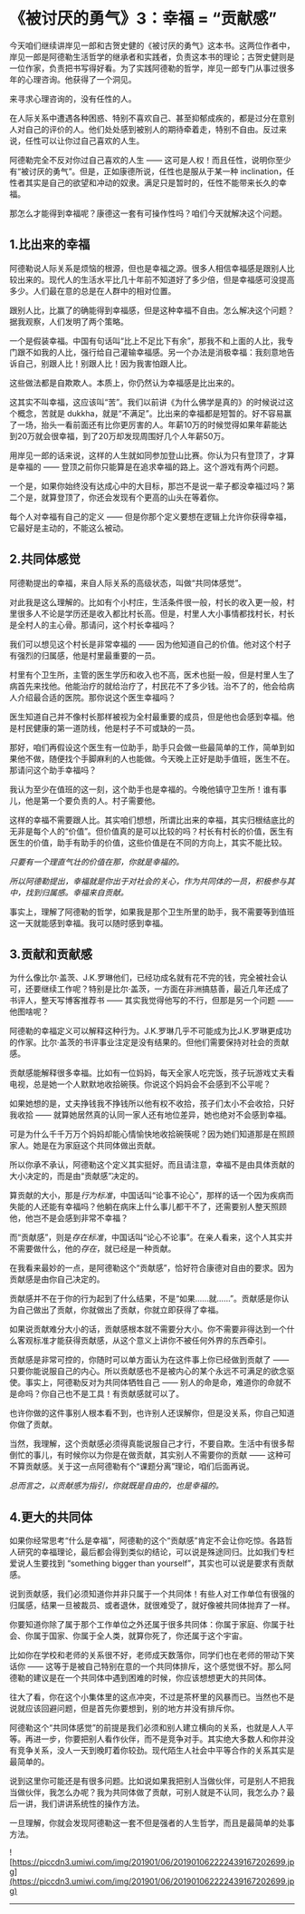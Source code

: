 # 《被讨厌的勇气》3：幸福 = “贡献感”

今天咱们继续讲岸见一郎和古贺史健的《被讨厌的勇气》这本书。这两位作者中，岸见一郎是阿德勒生活哲学的继承者和实践者，负责这本书的理论；古贺史健则是一位作家，负责把书写得好看。为了实践阿德勒的哲学，岸见一郎专门从事过很多年的心理咨询。他获得了一个洞见。

来寻求心理咨询的，没有任性的人。

在人际关系中遭遇各种困惑、特别不喜欢自己、甚至抑郁成疾的，都是过分在意别人对自己的评价的人。他们处处感到被别人的期待牵着走，特别不自由。反过来说，任性可以让你过自己喜欢的人生。

阿德勒完全不反对你过自己喜欢的人生 —— 这可是人权！而且任性，说明你至少有“被讨厌的勇气”。但是，正如康德所说，任性也是服从于某一种 inclination，任性者其实是自己的欲望和冲动的奴隶。满足只是暂时的，任性不能带来长久的幸福。

那怎么才能得到幸福呢？康德这一套有可操作性吗？咱们今天就解决这个问题。

## 1.比出来的幸福

阿德勒说人际关系是烦恼的根源，但也是幸福之源。很多人相信幸福感是跟别人比较出来的。现代人的生活水平比几十年前不知道好了多少倍，但是幸福感可没提高多少。人们最在意的总是在人群中的相对位置。

跟别人比，比赢了的确能得到幸福感，但是这种幸福不自由。怎么解决这个问题？据我观察，人们发明了两个策略。

一个是假装幸福。中国有句话叫“比上不足比下有余”，那我不和上面的人比，我专门跟不如我的人比，强行给自己灌输幸福感。另一个办法是消极幸福：我刻意地告诉自己，别跟人比！别跟人比！因为我害怕跟人比。

这些做法都是自欺欺人。本质上，你仍然认为幸福感是比出来的。

这其实不叫幸福，这应该叫“苦”。我们以前讲《为什么佛学是真的》的时候说过这个概念，苦就是 dukkha，就是“不满足”。比出来的幸福都是短暂的。好不容易赢了一场，抬头一看前面还有比你更厉害的人。年薪10万的时候觉得如果年薪能达到20万就会很幸福，到了20万却发现周围好几个人年薪50万。

用岸见一郎的话来说，这样的人生就如同参加登山比赛。你认为只有登顶了，才算是幸福的 —— 登顶之前你只能算是在追求幸福的路上。这个游戏有两个问题。

一个是，如果你始终没有达成心中的大目标，那岂不是说一辈子都没幸福过吗？第二个是，就算登顶了，你还会发现有个更高的山头在等着你。

每个人对幸福有自己的定义 —— 但是你那个定义要想在逻辑上允许你获得幸福，它最好是主动的，不能这么被动。

## 2.共同体感觉

阿德勒提出的幸福，来自人际关系的高级状态，叫做“共同体感觉”。

对此我是这么理解的。比如有个小村庄，生活条件很一般，村长的收入更一般，村里很多人不论是学历还是收入都比村长高。但是，村里人大小事情都找村长，村长是全村人的主心骨。那请问，这个村长幸福吗？

我们可以想见这个村长是非常幸福的 —— 因为他知道自己的价值。他对这个村子有强烈的归属感，他是村里最重要的一员。

村里有个卫生所，主管的医生学历和收入也不高，医术也挺一般，但是村里人生了病首先来找他。他能治疗的就给治疗了，村民花不了多少钱。治不了的，他会给病人介绍最合适的医院。那你说这个医生幸福吗？

医生知道自己并不像村长那样被视为全村最重要的成员，但是他也会感到幸福。他是村民健康的第一道防线，他是村子不可或缺的一员。

那好，咱们再假设这个医生有一位助手，助手只会做一些最简单的工作，简单到如果他不做，随便找个手脚麻利的人也能做。今天晚上正好是助手值班，医生不在。那请问这个助手幸福吗？

我认为至少在值班的这一刻，这个助手也是幸福的。今晚他镇守卫生所！谁有事儿，他是第一个要负责的人。村子需要他。

这样的幸福不需要跟人比。其实咱们想想，所谓比出来的幸福，其实归根结底比的无非是每个人的“价值”。但价值真的是可以比较的吗？村长有村长的价值，医生有医生的价值，助手有助手的价值，这些价值是在不同的方向上，其实不能比较。

 *只要有一个理直气壮的价值在那，你就是幸福的。*

 *所以阿德勒提出，幸福就是你出于对社会的关心，作为共同体的一员，积极参与其中，找到归属感。幸福来自贡献。*

事实上，理解了阿德勒的哲学，如果我是那个卫生所里的助手，我不需要等到值班这一天就能感到幸福。我可以随时感到幸福。

## 3.贡献和贡献感

为什么像比尔·盖茨、J.K.罗琳他们，已经功成名就有花不完的钱，完全被社会认可，还要继续工作呢？特别是比尔·盖茨，一方面在非洲搞慈善，最近几年还成了书评人，整天写博客推荐书 —— 其实我觉得他写的不行，但那是另一个问题 —— 他图啥呢？

阿德勒的幸福定义可以解释这种行为。J.K.罗琳几乎不可能成为比J.K.罗琳更成功的作家。比尔·盖茨的书评事业注定是没有结果的。但他们需要保持对社会的贡献感。

贡献感能解释很多幸福。比如有一位妈妈，每天全家人吃完饭，孩子玩游戏丈夫看电视，总是她一个人默默地收拾碗筷。你说这个妈妈会不会感到不公平呢？

如果她想的是，丈夫挣钱我不挣钱所以他有权不收拾，孩子们太小不会收拾，只好我收拾 —— 就算她居然真的认同一家人还有地位差异，她也绝对不会感到幸福。

可是为什么千千万万个妈妈却能心情愉快地收拾碗筷呢？因为她们知道那是在照顾家人。她是在为家庭这个共同体做出贡献。

所以你承不承认，阿德勒这个定义其实挺好。而且请注意，幸福不是由具体贡献的大小决定的，而是由“贡献感”决定的。

算贡献的大小，那是*行为标准*，中国话叫“论事不论心”，那样的话一个因为疾病而失能的人还能有幸福吗？他躺在病床上什么事儿都干不了，还需要别人整天照顾他，他岂不是会感到非常不幸福？

而“贡献感”，则是*存在标准*，中国话叫“论心不论事”。在亲人看来，这个人其实并不需要做什么，他的*存在*，就已经是一种贡献。

在我看来最妙的一点，是阿德勒这个“贡献感”，恰好符合康德对自由的要求。因为贡献感是由你自己决定的。

贡献感并不在于你的行为起到了什么结果，不是“如果……就……”。贡献感是你认为自己做出了贡献，你就做出了贡献，你就立即获得了幸福。

如果说贡献难分大小的话，贡献感根本就不需要分大小。你不需要非得达到一个什么客观标准才能获得贡献感，从这个意义上讲你不被任何外界的东西牵引。

贡献感是非常可控的，你随时可以单方面认为在这件事上你已经做到贡献了 —— 只要你能说服自己的内心。所以贡献感也不是被内心的某个永远不可满足的欲念驱使。事实上，阿德勒反对为共同体牺牲自己 —— 别人的命是命，难道你的命就不是命吗？你自己也不是工具！有贡献感就可以了。

也许你做的这件事别人根本看不到，也许别人还误解你，但是没关系，你自己知道你做了贡献。

当然，我理解，这个贡献感必须得真能说服自己才行，不要自欺。生活中有很多帮倒忙的事儿，有时候你以为你是在做贡献，其实别人不需要你的贡献 —— 这种可不算贡献感。关于这一点阿德勒有个“课题分离”理论，咱们后面再说。

 *总而言之，以贡献感为指引，你就既是自由的，也是幸福的。*

## 4.更大的共同体

如果你经常思考“什么是幸福”，阿德勒的这个“贡献感”肯定不会让你吃惊。各路哲人研究的幸福理论，最后都会得到类似的结论，可以说是殊途同归。比如我们专栏爱说人生要找到 “something bigger than yourself”，其实也可以说是要求有贡献感。

说到贡献感，我们必须知道你并非只属于一个共同体！有些人对工作单位有很强的归属感，结果一旦被裁员、或者退休，就很难受了，就好像被共同体抛弃了一样。

你要知道你除了属于那个工作单位之外还属于很多共同体：你属于家庭、你属于社会、你属于国家、你属于全人类，就算你死了，你还属于这个宇宙。

比如你在学校和老师的关系很不好，老师成天数落你，同学们也在老师的带动下笑话你 —— 这等于是被自己特别在意的一个共同体排斥，这个感觉很不好。那么阿德勒的建议是在一个共同体中遇到困难的时候，你应该想想更大的共同体。

往大了看，你在这个小集体里的这点冲突，不过是茶杯里的风暴而已。当然也不是说就应该回避问题，但是首先你要想到，别的地方并没有排斥你。

阿德勒这个“共同体感觉”的前提是我们必须和别人建立横向的关系，也就是人人平等。再进一步，你要把别人看作伙伴，而不是竞争对手。其实绝大多数人和你并没有竞争关系，没人一天到晚盯着你较劲。现代陌生人社会中平等合作的关系其实是最简单的。

说到这里你可能还是有很多问题。比如说如果我把别人当做伙伴，可是别人不把我当做伙伴，我怎么办呢？我为共同体做了贡献，可别人就是不认同，我怎么办？最后一讲，我们讲讲系统性的操作方法。

一旦理解，你就会发现阿德勒这一套不但是强者的人生哲学，而且是最简单的处事方法。

![https://piccdn3.umiwi.com/img/201901/06/201901062222439167202699.jpg](https://piccdn3.umiwi.com/img/201901/06/201901062222439167202699.jpg)

---
